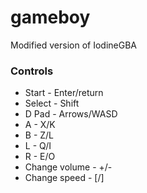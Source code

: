 # gameboy
Modified version of IodineGBA

### Controls
- Start - Enter/return
- Select - Shift
- D Pad - Arrows/WASD
- A - X/K
- B - Z/L
- L - Q/I
- R - E/O
- Change volume - +/-
- Change speed - [/]
